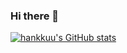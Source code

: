 ### Hi there 👋


[![hankkuu's GitHub stats](https://github-readme-stats.vercel.app/api?username=hankkuu)](https://github.com/anuraghazra/github-readme-stats)

<!--
**hankkuu/hankkuu** is a ✨ _special_ ✨ repository because its `README.md` (this file) appears on your GitHub profile.

Here are some ideas to get you started:

- 🔭 I’m currently working on ...
- 🌱 I’m currently learning ...
- 👯 I’m looking to collaborate on ...
- 🤔 I’m looking for help with ...
- 💬 Ask me about ...
- 📫 How to reach me: ...
- 😄 Pronouns: ...
- ⚡ Fun fact: ...
-->
